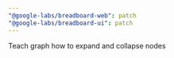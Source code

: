 ```yaml
---
"@google-labs/breadboard-web": patch
"@google-labs/breadboard-ui": patch
---
```


Teach graph how to expand and collapse nodes
